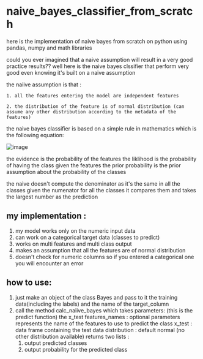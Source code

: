 # naive_bayes_classifier_from_scratch
here is the implementation of naive bayes from scratch on python using pandas, numpy and math libraries

could you ever imagined that a naive assumption will result in a very good practice results??
well here is the naive bayes clssifier that perform very good even knowing it's built on a naive assumption

the naiive assumption is that :

    1. all the features entering the model are independent features
    
    2. the distribution of the feature is of normal distribution (can assume any other distribution according to the metadata of the features)
the naive bayes classifier is based on a simple rule in mathematics which is the following equation:

![image](https://user-images.githubusercontent.com/47314651/161601186-ece3520a-1d9b-4ad4-97bb-0b3ac83aa9ee.png)

the evidence is the probability of the features
the liklihood is the probability of having the class given the features
the prior probability is the prior assumption about the probability of the classes

the naive doesn't compute the denominator as it's the same in all the classes 
given the numenator for all the classes it compares them and takes the largest number as the prediction


## my implementation :
1. my model works only on the numeric input data 
2. can work on a categorical target data (classes to predict)
3. works on multi features and multi class output
4. makes an assumption that all the features are of normal distribution
5. doesn't check for numeric columns so if you entered a categorical one you will encounter an error


## how to use:
1. just make an object of the class Bayes and pass to it the training data(including the labels) and the name of the target_column
2. call the method calc_naiive_bayes which takes parameters: (this is the predict function)
   the x_test 
   features_names : optional parameters represents the name of the features to use to predict the class
   x_test : data frame containing the test data
   distribution : default normal (no other distribution available)
 returns two lists :
      1. output predicted classes
      2. output probability for the predicted class

